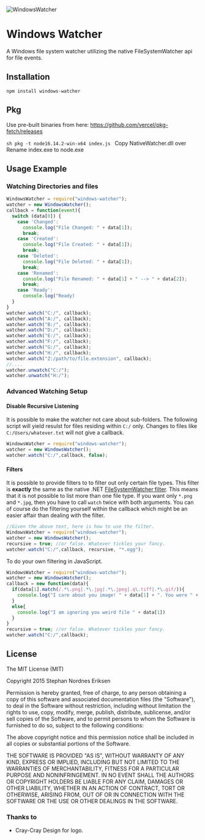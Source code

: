 ![WindowsWatcher](/WindowsWatcher.png?raw=true)

# Windows Watcher

A Windows file system watcher utilizing the native FileSystemWatcher api for file events.

## Installation

    npm install windows-watcher

## Pkg

Use pre-built binaries from here: https://github.com/vercel/pkg-fetch/releases

`sh
pkg -t node16.14.2-win-x64 index.js
`
Copy NativeWatcher.dll over
Rename index.exe to node.exe


## Usage Example

### Watching Directories and files

```javascript
WindowsWatcher = require("windows-watcher");
watcher = new WindowsWatcher();
callback = function(event){
  switch (data[0]) {
    case 'Changed':
      console.log("File Changed: " + data[1]);
      break;
    case 'Created':
      console.log("File Created: " + data[1]);
      break;
    case 'Deleted':
      console.log("File Deleted: " + data[1]);
      break;
    case 'Renamed':
      console.log("File Renamed: " + data[1] + " --> " + data[2]);
      break;
    case 'Ready':
      console.log("Ready)
  }
}
watcher.watch("C:/", callback);
watcher.watch("A:/", callback);
watcher.watch("B:/", callback);
watcher.watch("D:/", callback);
watcher.watch("E:/", callback);
watcher.watch("F:/", callback);
watcher.watch("G:/", callback);
watcher.watch("H:/", callback);
watcher.watch("Z:/path/to/file.extension", callback);
//....
watcher.unwatch("C:/");
watcher.unwatch("H:/");

```


### Advanced Watching Setup

#### Disable Recursive Listening
It is possible to make the watcher not care about sub-folders. The following script will yield resulst for files residing within `C:/` only. Changes to files like `C:/Users/whatever.txt` will not give a callback.

```javascript
WindowsWatcher = require("windows-watcher");
watcher = new WindowsWatcher();
watcher.watch("C:/",callback, false);

```

#### Filters
It is possible to provide filters to to filter out only certain file types. This filter is **exactly** the same as the native .NET [FileSystemWatcher filter](https://msdn.microsoft.com/en-us/library/system.io.filesystemwatcher.filter.aspx?cs-save-lang=1&cs-lang=csharp#code-snippet-1). This means that it is not possible to list more than one file type. If you want only `*.png` and `*.jpg`, then you have to call `watch` twice with both arguments. You can of course do the filtering yourself within the callback which might be an easier affair than dealing with the filter.

```javascript
//Given the above text, here is how to use the filter.
WindowsWatcher = require("windows-watcher");
watcher = new WindowsWatcher();
recursive = true; //or false. Whatever tickles your fancy.
watcher.watch("C:/",callback, recursive, "*.ogg");
```

To do your own filtering in JavaScript.

```javascript
WindowsWatcher = require("windows-watcher");
watcher = new WindowsWatcher();
callback = new function(data){
  if(data[1].match(/.*\.png|.*\.jpg|.*\.jpeg|.q\.tiff|.*\.gif/)){
    console.log("I care about you image! " + data[1] + ". You were " + data[0]);
  }
  else{
    console.log("I am ignoring you weird file " + data[1])
  }
}
recursive = true; //or false. Whatever tickles your fancy.
watcher.watch("C:/",callback);
```

## License

The MIT License (MIT)

Copyright 2015 Stephan Nordnes Eriksen

Permission is hereby granted, free of charge, to any person obtaining a copy
of this software and associated documentation files (the "Software"), to deal
in the Software without restriction, including without limitation the rights
to use, copy, modify, merge, publish, distribute, sublicense, and/or sell
copies of the Software, and to permit persons to whom the Software is
furnished to do so, subject to the following conditions:

The above copyright notice and this permission notice shall be included in
all copies or substantial portions of the Software.

THE SOFTWARE IS PROVIDED "AS IS", WITHOUT WARRANTY OF ANY KIND, EXPRESS OR
IMPLIED, INCLUDING BUT NOT LIMITED TO THE WARRANTIES OF MERCHANTABILITY,
FITNESS FOR A PARTICULAR PURPOSE AND NONINFRINGEMENT. IN NO EVENT SHALL THE
AUTHORS OR COPYRIGHT HOLDERS BE LIABLE FOR ANY CLAIM, DAMAGES OR OTHER
LIABILITY, WHETHER IN AN ACTION OF CONTRACT, TORT OR OTHERWISE, ARISING FROM,
OUT OF OR IN CONNECTION WITH THE SOFTWARE OR THE USE OR OTHER DEALINGS IN
THE SOFTWARE.


### Thanks to
 - Cray-Cray Design for logo.
